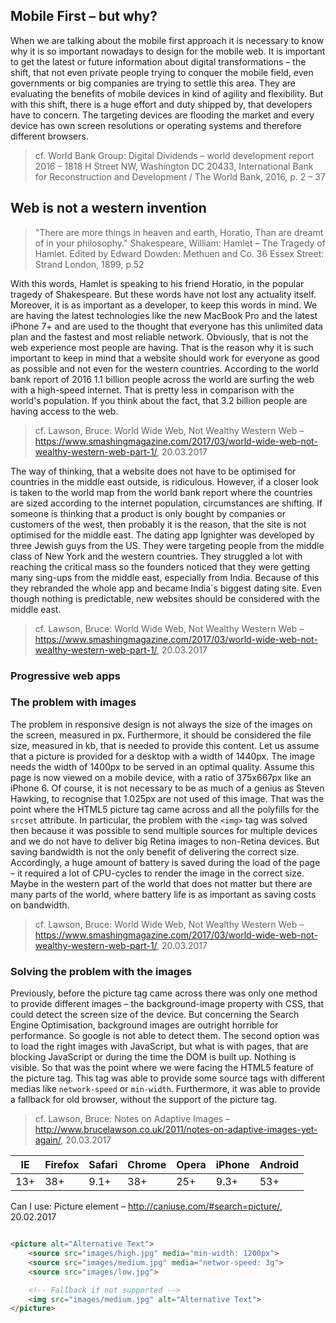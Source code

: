 ## Mobile First – but why?

When we are talking about the mobile first approach it is necessary to know why it is so important nowadays to design for the mobile web. It is important to get the latest or future information about digital transformations – the shift, that not even private people trying to conquer the mobile field, even governments or big companies are trying to settle this area. They are evaluating the benefits of mobile devices in kind of agility and flexibility. But with this shift, there is a huge effort and duty shipped by, that developers have to concern. The targeting devices are flooding the market and every device has own screen resolutions or operating systems and therefore different browsers.
> cf. World Bank Group: Digital Dividends – world development report 2016 – 1818 H Street NW, Washington DC 20433, International Bank for Reconstruction and Development / The World Bank, 2016, p. 2 – 37

## Web is not a western invention

> "There are more things in heaven and earth, Horatio, Than are dreamt of in your philosophy."
> Shakespeare, William: Hamlet – The Tragedy of Hamlet. Edited by Edward Dowden: Methuen and Co. 36 Essex Street: Strand London, 1899, p.52

With this words, Hamlet is speaking to his friend Horatio, in the popular tragedy of Shakespeare. But these words have not lost any actuality itself. Moreover, it is as important as a developer, to keep this words in mind. We are having the latest technologies like the new MacBook Pro and the latest iPhone 7+ and are used to the thought that everyone has this unlimited data plan and the fastest and most reliable network. Obviously, that is not the web experience most people are having. That is the reason why it is such important to keep in mind that a website should work for everyone as good as possible and not even for the western countries. According to the world bank report of 2016 1.1 billion people across the world are surfing the web with a high-speed internet. That is pretty less in comparison with the world's population. If you think about the fact, that 3.2 billion people are having access to the web. 
> cf. Lawson, Bruce: World Wide Web, Not Wealthy Western Web – https://www.smashingmagazine.com/2017/03/world-wide-web-not-wealthy-western-web-part-1/, 20.03.2017

The way of thinking, that a website does not have to be optimised for countries in the middle east outside, is ridiculous. However, if a closer look is taken to the world map from the world bank report where the countries are sized according to the internet population, circumstances are shifting. If someone is thinking that a product is only bought by companies or customers of the west, then probably it is the reason, that the site is not optimised for the middle east. The dating app Ignighter was developed by three Jewish guys from the US. They were targeting people from the middle class of New York and the western countries. They struggled a lot with reaching the critical mass so the founders noticed that they were getting many sing-ups from the middle east, especially from India. Because of this they rebranded the whole app and became India`s biggest dating site. Even though nothing is predictable, new websites should be considered with the middle east.
> cf. Lawson, Bruce: World Wide Web, Not Wealthy Western Web – https://www.smashingmagazine.com/2017/03/world-wide-web-not-wealthy-western-web-part-1/, 20.03.2017


### Progressive web apps

### The problem with images

The problem in responsive design is not always the size of the images on the screen, measured in px. Furthermore, it should be considered the file size, measured in kb, that is needed to provide this content. Let us assume that a picture is provided for a desktop with a width of 1440px. The image needs the width of 1400px to be served in an optimal quality. Assume this page is now viewed on a mobile device, with a ratio of 375x667px like an iPhone 6. Of course, it is not necessary to be as much of a genius as Steven Hawking, to recognise that 1.025px are not used of this image. That was the point where the HTML5 picture tag came across and all the polyfills for the `srcset` attribute. In particular, the problem with the `<img>` tag was solved then because it was possible to send multiple sources for multiple devices and we do not have to deliver big Retina images to non-Retina devices. But saving bandwidth is not the only benefit of delivering the correct size. Accordingly, a huge amount of battery is saved during the load of the page – it required a lot of CPU-cycles to render the image in the correct size. Maybe in the western part of the world that does not matter but there are many parts of the world, where battery life is as important as saving costs on bandwidth. 
> cf. Lawson, Bruce: World Wide Web, Not Wealthy Western Web – https://www.smashingmagazine.com/2017/03/world-wide-web-not-wealthy-western-web-part-1/, 20.03.2017

### Solving the problem with the images

Previously, before the picture tag came across there was only one method to provide different images – the background-image property with CSS, that could detect the screen size of the device. But concerning the Search Engine Optimisation, background images are outright horrible for performance. So google is not able to detect them. The second option was to load the right images with JavaScript, but what is with pages, that are blocking JavaScript or during the time the DOM is built up. Nothing is visible. So that was the point where we were facing the HTML5 feature of the picture tag. This tag was able to provide some source tags with different medias like `network-speed` or `min-width`. Furthermore, it was able to provide a fallback for old browser, without the support of the picture tag. 
> cf. Lawson, Bruce: Notes on Adaptive Images – http://www.brucelawson.co.uk/2011/notes-on-adaptive-images-yet-again/, 20.03.2017

| IE   |  Firefox | Safari | Chrome | Opera | iPhone | Android |
| ---- | -------- | ------ | ------ | ----- | ------ | ------- |
| 13+  |  38+     | 9.1+   | 38+    | 25+   | 9.3+   | 53+     |
Can I use: Picture element – http://caniuse.com/#search=picture/, 20.02.2017

``` html

<picture alt="Alternative Text">
    <source src="images/high.jpg" media="min-width: 1200px">
    <source src="images/medium.jpg" media="networ-speed: 3g">
    <source src="images/low.jpg">

    <!-- Fallback if not supported -->
    <img src="images/medium.jpg" alt="Alternative Text">
</picture>

```  

